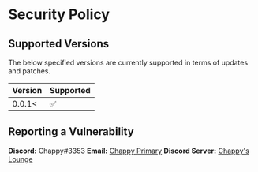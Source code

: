 # Security Policy

## Supported Versions

The below specified versions are currently supported in terms of updates and patches.

| Version | Supported          |
| ------- | ------------------ |
| 0.0.1<  | :white_check_mark: |

## Reporting a Vulnerability

**Discord:** Chappy#3353
**Email:** [Chappy Primary](mailto:jj@chappy202.com)
**Discord Server:** [Chappy's Lounge](https://discord.gg/tFhabWcJrX)
